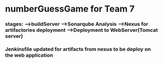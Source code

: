 # numberGuessGame for Team 7
### stages: -->buildServer -->Sonarqube Analysis -->Nexus for artifactories deployment -->Deployment to WebServer(Tomcat server)

### Jenkinsfile updated for artifacts from nexus to be deploy on the web application
